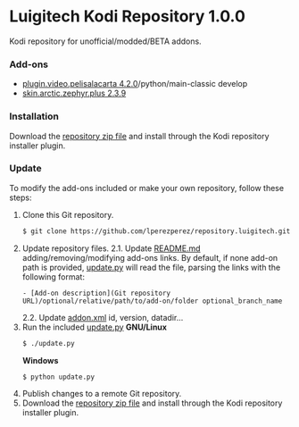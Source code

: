 # Luigitech Kodi Repository 1.0.0
Kodi repository for unofficial/modded/BETA addons.
### Add-ons
- [plugin.video.pelisalacarta 4.2.0](https://github.com/lperezperez/pelisalacarta)/python/main-classic develop
- [skin.arctic.zephyr.plus 2.3.9](https://github.com/lperezperez/skin.arctic.zephyr.plus)
### Installation
Download the [repository zip file](https://github.com/lperezperez/repository.luigitech/raw/master/repository.luigitech/repository.luigitech-1.0.0.zip) and install through the Kodi repository installer plugin.
### Update
To modify the add-ons included or make your own repository, follow these steps:
1. Clone this Git repository.
    ```bash
    $ git clone https://github.com/lperezperez/repository.luigitech.git
    ```
2. Update repository files.
    2.1. Update [README.md](https://github.com/lperezperez/repository.luigitech/blob/master/README.md) adding/removing/modifying add-ons links. By default, if none add-on path is provided, [update.py](https://github.com/lperezperez/repository.luigitech/blob/master/update.py) will read the file, parsing the links with the following format:
    ```
    - [Add-on description](Git repository URL)/optional/relative/path/to/add-on/folder optional_branch_name
    ```
    2.2. Update [addon.xml](https://github.com/lperezperez/repository.luigitech/blob/master/addon.xml) id, version, datadir...
3. Run the included [update.py](https://github.com/lperezperez/repository.luigitech/blob/master/update.py)
    **GNU/Linux**
    ```bash
    $ ./update.py
    ```
    **Windows**
    ```
    $ python update.py
    ```
4. Publish changes to a remote Git repository.
5. Download the [repository zip file](https://github.com/lperezperez/repository.luigitech/raw/master/repository.luigitech/repository.luigitech-1.0.0.zip) and install through the Kodi repository installer plugin.
